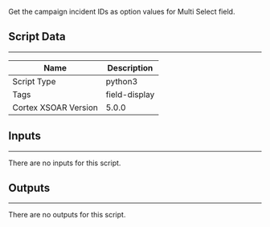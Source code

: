 Get the campaign incident IDs as option values for Multi Select field.

## Script Data

---

| **Name** | **Description** |
| --- | --- |
| Script Type | python3 |
| Tags | field-display |
| Cortex XSOAR Version | 5.0.0 |

## Inputs

---
There are no inputs for this script.

## Outputs

---
There are no outputs for this script.
